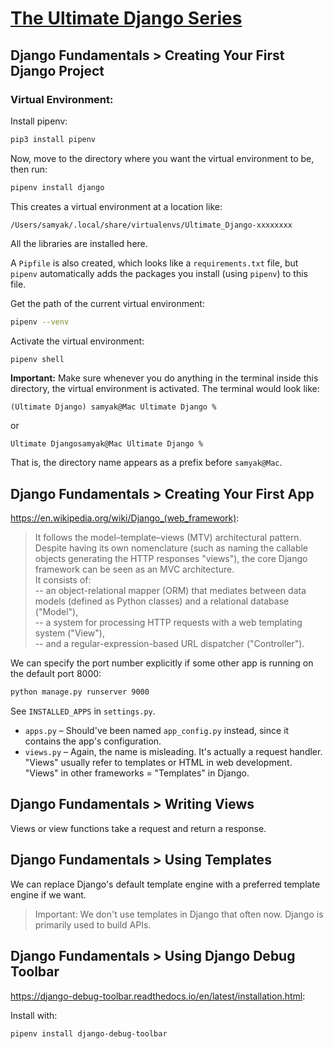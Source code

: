# [The Ultimate Django Series](https://codewithmosh.com/p/the-ultimate-django-series)

## Django Fundamentals > Creating Your First Django Project

### Virtual Environment:

Install pipenv:

```bash
pip3 install pipenv
```

Now, move to the directory where you want the virtual environment to be, then run:

```bash
pipenv install django
```

This creates a virtual environment at a location like:

```
/Users/samyak/.local/share/virtualenvs/Ultimate_Django-xxxxxxxx
```

All the libraries are installed here.

A `Pipfile` is also created, which looks like a `requirements.txt` file, but `pipenv` automatically adds the packages you install (using `pipenv`) to this file.

Get the path of the current virtual environment:

```bash
pipenv --venv
```

Activate the virtual environment:

```bash
pipenv shell
```

**Important:** Make sure whenever you do anything in the terminal inside this directory, the virtual environment is activated.
The terminal would look like:

```
(Ultimate Django) samyak@Mac Ultimate Django %
```

or

```
Ultimate Djangosamyak@Mac Ultimate Django %
```

That is, the directory name appears as a prefix before `samyak@Mac`.

## Django Fundamentals > Creating Your First App

https://en.wikipedia.org/wiki/Django_(web_framework):

> It follows the model–template–views (MTV) architectural pattern.
> Despite having its own nomenclature (such as naming the callable objects generating the HTTP responses "views"), the core Django framework can be seen as an MVC architecture.  
> It consists of:  
> -- an object-relational mapper (ORM) that mediates between data models (defined as Python classes) and a relational database ("Model"),  
> -- a system for processing HTTP requests with a web templating system ("View"),  
> -- and a regular-expression-based URL dispatcher ("Controller").

We can specify the port number explicitly if some other app is running on the default port 8000:

```bash
python manage.py runserver 9000
```

See `INSTALLED_APPS` in `settings.py`.

- `apps.py` – Should've been named `app_config.py` instead, since it contains the app's configuration.
- `views.py` – Again, the name is misleading. It's actually a request handler. "Views" usually refer to templates or HTML in web development.
  "Views" in other frameworks = "Templates" in Django.

## Django Fundamentals > Writing Views

Views or view functions take a request and return a response.

## Django Fundamentals > Using Templates

We can replace Django's default template engine with a preferred template engine if we want.

> Important: We don't use templates in Django that often now. Django is primarily used to build APIs.

## Django Fundamentals > Using Django Debug Toolbar

https://django-debug-toolbar.readthedocs.io/en/latest/installation.html:

Install with:

```bash
pipenv install django-debug-toolbar
```

